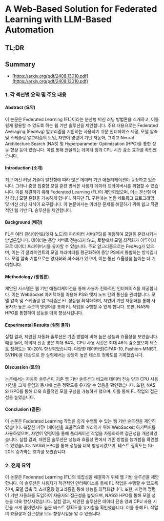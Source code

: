 # A Web-Based Solution for Federated Learning with LLM-Based Automation
## TL;DR
## Summary
- [https://arxiv.org/pdf/2408.13010.pdf](https://arxiv.org/pdf/2408.13010.pdf)

### 1. 각 섹션별 요약 및 주요 내용
#### Abstract (요약)
이 논문은 Federated Learning (FL)이라는 분산형 머신 러닝 방법론을 소개하고, 이를 쉽게 활용할 수 있도록 하는 웹 기반 솔루션을 제안합니다. 주요 내용으로는 Federated Averaging (FedAvg) 알고리즘을 지원하는 사용하기 쉬운 인터페이스 제공, 모델 압축 및 스케줄링 알고리즘의 도입, 자연어 명령어 기반 자동화, 그리고 Neural Architecture Search (NAS) 및 Hyperparameter Optimization (HPO)을 통한 성능 향상 등이 있습니다. 이를 통해 전달되는 데이터 양과 CPU 시간 감소 효과를 확인했습니다.

#### Introduction (소개)
최근 머신 러닝 기술이 발전함에 따라 많은 데이터 기반 애플리케이션이 등장하고 있습니다. 그러나 중앙 집중형 모델 훈련 방식은 사용자 데이터 프라이버시를 위협할 수 있습니다. 이를 해결하기 위해 Federated Learning (FL)이 제안되었으며, 이는 분산형 머신 러닝 모델 훈련을 가능하게 합니다. 하지만 FL 구현에는 높은 네트워크 프로그래밍 및 머신 러닝 지식이 요구됩니다. 이 논문에서는 이러한 문제를 해결하기 위해 쉽고 직관적인 웹 기반 FL 솔루션을 제안합니다.

#### Background (배경)
FL은 여러 클라이언트(엣지 노드)와 파라미터 서버(PS)를 이용하여 모델을 훈련시키는 방법론입니다. 데이터는 중앙 서버로 전송되지 않고, 로컬에서 모델 최적화가 이루어지므로 데이터 프라이버시를 유지할 수 있습니다. 주요 알고리즘으로는 FedAvg가 있으며, 이는 각 클라이언트의 모델 파라미터를 평균화하여 중앙 PS에서 통합하는 방식입니다. 모델 압축 기법으로는 양자화와 희소화가 있으며, 이는 통신 효율성을 높이는 데 기여합니다.

#### Methodology (방법론)
제안된 시스템은 웹 기반 애플리케이션을 통해 사용자 친화적인 인터페이스를 제공합니다. 이는 WebSocket 아키텍처를 이용해 PS와 엣지 노드 간의 통신을 관리합니다. 모델 압축 및 스케줄링 알고리즘은 FL 성능을 최적화하며, 자연어 기반 자동화를 통해 사용자가 높은 수준의 명령어를 통해 FL 작업을 수행할 수 있게 합니다. 또한, NAS와 HPO를 통합하여 성능을 더욱 향상시킵니다.

#### Experimental Results (실험 결과)
실험 결과, 제안된 자동화 솔루션은 기존 방법에 비해 높은 성능과 효율성을 보였습니다. 예를 들어, 데이터 전송 양은 최대 64%, CPU 사용 시간은 최대 46% 감소했으며 테스트 정확도는 10-20% 향상되었습니다. 다양한 데이터셋(CIFAR-10, Fashion-MNIST, SVHN)을 대상으로 한 실험에서는 상당히 높은 테스트 정확도를 기록했습니다.

#### Discussion (토의)
논문에서는 자동화 솔루션이 기존 웹 기반 솔루션과 비교해 데이터 전송 양과 CPU 사용 시간을 크게 줄임과 동시에 높은 정확도를 유지할 수 있음을 확인했습니다. 또한, NAS와 HPO를 통해 더욱 효율적인 모델 구성을 가능하게 했으며, 이를 통해 FL 작업의 접근성을 높였습니다.

#### Conclusion (결론)
이 논문은 Federated Learning 작업을 쉽게 수행할 수 있는 웹 기반 솔루션을 제안하였습니다. 복잡한 커뮤니케이션을 효율적으로 처리하기 위해 WebSocket 아키텍처를 사용하였으며, 자연어 명령어를 통해 플리케이션 작업을 자동화하여 접근성을 개선하였습니다. 실험 결과, 제안된 솔루션은 성능과 효율성 면에서 기존 방법을 능가함을 확인할 수 있었습니다. NAS와 HPO를 통해 성능을 더욱 향상시켰으며, 테스트 정확도는 10-20% 증가하는 효과를 보였습니다.

### 2. 전체 요약
이 논문은 Federated Learning (FL)의 복잡성을 해결하기 위해 웹 기반 솔루션을 제안합니다. 이 솔루션은 사용자가 직관적인 인터페이스를 통해 FL 작업을 수행할 수 있도록 하며, 모델 압축 및 스케줄링 알고리즘을 통해 성능을 최적화합니다. 또한, 자연어 명령어 기반 자동화를 도입하여 사용자의 접근성을 높였으며, NAS와 HPO를 통해 모델 성능을 더욱 향상시켰습니다. 실험 결과, 제안된 솔루션은 데이터 전송 양과 CPU 사용 시간을 크게 줄이면서도 높은 테스트 정확도를 유지함을 확인했습니다. 이를 통해 FL 작업의 효율성과 접근성을 모두 향상시킴을 알 수 있습니다.